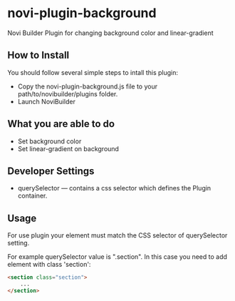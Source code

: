 # novi-plugin-background
Novi Builder Plugin for changing background color and linear-gradient

## How to Install
You should follow several simple steps to intall this plugin:
* Copy the novi-plugin-background.js file to your path/to/novibuilder/plugins folder.
* Launch NoviBuilder

## What you are able to do
* Set background color
* Set linear-gradient on background

## Developer Settings
* querySelector — contains a css selector which defines the Plugin container.

## Usage
For use plugin your element must match the CSS selector of querySelector setting.

For example querySelector value is ".section".
In this case you need to add element with class 'section':
```html
<section class="section">
    ...
</section>
```
